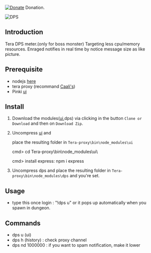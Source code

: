 [![Donate](https://img.shields.io/badge/Donate-PayPal-ff69b4.svg)](https://www.paypal.com/cgi-bin/webscr?cmd=_s-xclick&hosted_button_id=C6BU555NMQJD6)
Donation.

![DPS](https://preview.ibb.co/n7X8f8/dps.jpg)

## Introduction

Tera DPS meter.(only for boss monster)
Targeting less cpu/memory resources.
Enraged notifies in real time by notice message size as like picture.

## Prerequisite

- nodejs  [here](https://nodejs.org/en/)
- tera proxy (recommand [Caali's](https://cdn.discordapp.com/attachments/394446642465603584/435128362294575104/tera-proxy.7z))
- Pinki [ui](https://github.com/pinkipi/ui)

## Install

1. Download the modules([ui](https://github.com/pinkipi/ui),dps) via clicking in the button `Clone or Download` and then on `Download Zip`.

2. Uncompress [ui](https://github.com/pinkipi/ui) and

   place the resulting folder in `Tera-proxy\bin\node_modules\ui`

   cmd> cd Tera-proxy\bin\node_modules\ui\
   
   cmd> install express: npm i express   

3. Uncompress dps and place the resulting folder in `Tera-proxy\bin\node_modules\dps` and you're set.

## Usage

- type this once login : "!dps u" or it pops up automatically when you spawn in dungeon.

## Commands

- dps u (ui)
- dps h (history) : check proxy channel
- dps nd 1000000 : if you want to spam notification, make it lower
